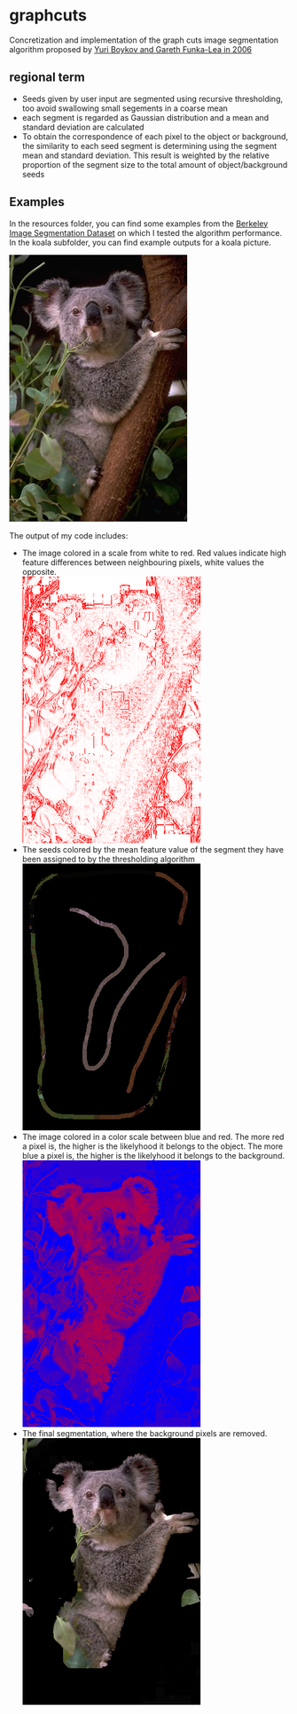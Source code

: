 # graphcuts
Concretization and implementation of the graph cuts image segmentation algorithm proposed by [Yuri Boykov and Gareth Funka-Lea in 2006](https://link.springer.com/article/10.1007/s11263-006-7934-5)

## regional term
- Seeds given by user input are segmented using recursive thresholding, too avoid swallowing small segements in a coarse mean
- each segment is regarded as Gaussian distribution and a mean and standard deviation are calculated
- To obtain the correspondence of each pixel to the object or background, the similarity to each seed segment is determining using the segment mean and standard deviation. This result is weighted by the relative proportion of the segment size to the total amount of object/background seeds

## Examples
In the resources folder, you can find some examples from the [Berkeley Image Segmentation Dataset](https://www2.eecs.berkeley.edu/Research/Projects/CS/vision/bsds/BSDS300/html/dataset/images.html) on which I tested the algorithm performance. In the koala subfolder, you can find example outputs for a koala picture. 

![regional term example](https://github.com/lukas-ruettgers/graphcuts/blob/main/resources/koala.jpg)

The output of my code includes:
- The image colored in a scale from white to red. Red values indicate high feature differences between neighbouring pixels, white values the opposite.  
![regional term example](https://github.com/lukas-ruettgers/graphcuts/blob/main/resources/koala/boundary_2500_lambda10_1657533783.4815354.png?raw=true)
- The seeds colored by the mean feature value of the segment they have been assigned to by the thresholding algorithm  
![regional term example](https://github.com/lukas-ruettgers/graphcuts/blob/main/resources/koala/seeds_1657462747.5013611.png?raw=true)
- The image colored in a color scale between blue and red. The more red a pixel is, the higher is the likelyhood it belongs to the object. The more blue a pixel is, the higher is the likelyhood it belongs to the background.  
![regional term example](https://github.com/lukas-ruettgers/graphcuts/blob/main/resources/koala/regional_2sqrt1657524481.615033.png?raw=true)
- The final segmentation, where the background pixels are removed.  
![final segmentation example](https://github.com/lukas-ruettgers/graphcuts/blob/main/resources/koala/result_noise2500_lambda10_1658498193.243594.png?raw=true)
